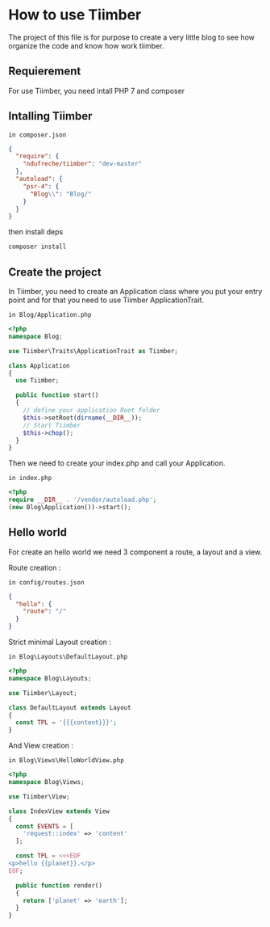 # How to use Tiimber

The project of this file is for purpose to create a very little blog to see how organize the code and know how work tiimber.

## Requierement

For use Tiimber, you need intall PHP 7 and composer

## Intalling Tiimber

`in composer.json`

```json
{
  "require": {
    "ndufreche/tiimber": "dev-master"
  },
  "autoload": {
    "psr-4": {
      "Blog\\": "Blog/"
    }
  }
}
```

then install deps

```bash
composer install
```

## Create the project

In Tiimber, you need to create an Application class where you put your entry point and for that you need to use Tiimber ApplicationTrait.

`in Blog/Application.php`

```php
<?php
namespace Blog;

use Tiimber\Traits\ApplicationTrait as Tiimber;

class Application
{
  use Tiimber;

  public function start()
  {
    // define your application Root folder
    $this->setRoot(dirname(__DIR__));
    // Start Tiimber
    $this->chop();
  }
}

```

Then we need to create your index.php and call your Application.

`in index.php`

```php
<?php
require __DIR__ . '/vendor/autoload.php';
(new Blog\Application())->start();
```

## Hello world

For create an hello world we need 3 component a route, a layout and a view.

Route creation :

`in config/routes.json`

```json
{
  "hello": {
    "route": "/"
  }
}

```

Strict minimal Layout creation :

`in Blog\Layouts\DefaultLayout.php`

```php
<?php
namespace Blog\Layouts;

use Tiimber\Layout;

class DefaultLayout extends Layout
{
  const TPL = '{{{content}}}';
}
```

And View creation :

`in Blog\Views\HelloWorldView.php`

```php
<?php
namespace Blog\Views;

use Tiimber\View;

class IndexView extends View
{
  const EVENTS = [
    'request::index' => 'content'
  ];

  const TPL = <<<EOF
<p>hello {{planet}}.</p>
EOF;

  public function render()
  {
    return ['planet' => 'earth'];
  }
}
```